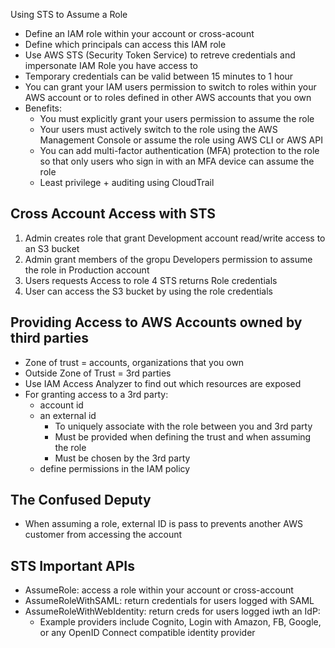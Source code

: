 Using STS to Assume a Role
- Define an IAM role within your account or cross-acount
- Define which principals can access this IAM role
- Use AWS STS (Security Token Service) to retreve credentials and impersonate IAM Role you have access to
- Temporary credentials can be valid between 15 minutes to 1 hour
- You can grant your IAM users permission to switch to roles within your AWS account or to roles defined in other AWS accounts that you own
- Benefits:
  - You must explicitly grant your users permission to assume the role
  - Your users must actively switch to the role using the AWS Management Console or assume the role using AWS CLI or AWS API
  - You can add multi-factor authentication (MFA) protection to the role so that only users who sign in with an MFA device can assume the role
  - Least privilege + auditing using CloudTrail

## Cross Account Access with STS
1. Admin creates role that grant Development account read/write access to an S3 bucket
2. Admin grant members of the gropu Developers permission to assume the role in Production account
3. Users requests Access to role
4 STS returns Role credentials
5. User can access the S3 bucket by using the role credentials

## Providing Access to AWS Accounts owned by third parties
- Zone of trust = accounts, organizations that you own
- Outside Zone of Trust = 3rd parties
- Use IAM Access Analyzer to find out which resources are exposed
- For granting access to a 3rd party:
  - account id
  - an external id
    - To uniquely associate with the role between you and 3rd party
    - Must be provided when defining the trust and when assuming the role
    - Must be chosen by the 3rd party
  - define permissions in the IAM policy

## The Confused Deputy
- When assuming a role, external ID is pass to prevents another AWS customer from accessing the account

## STS Important APIs
- AssumeRole: access a role within your account or cross-account
- AssumeRoleWithSAML: return credentials for users logged with SAML
- AssumeRoleWithWebIdentity: return creds for users logged iwth an IdP:
  - Example providers include Cognito, Login with Amazon, FB, Google, or any OpenID Connect compatible identity provider